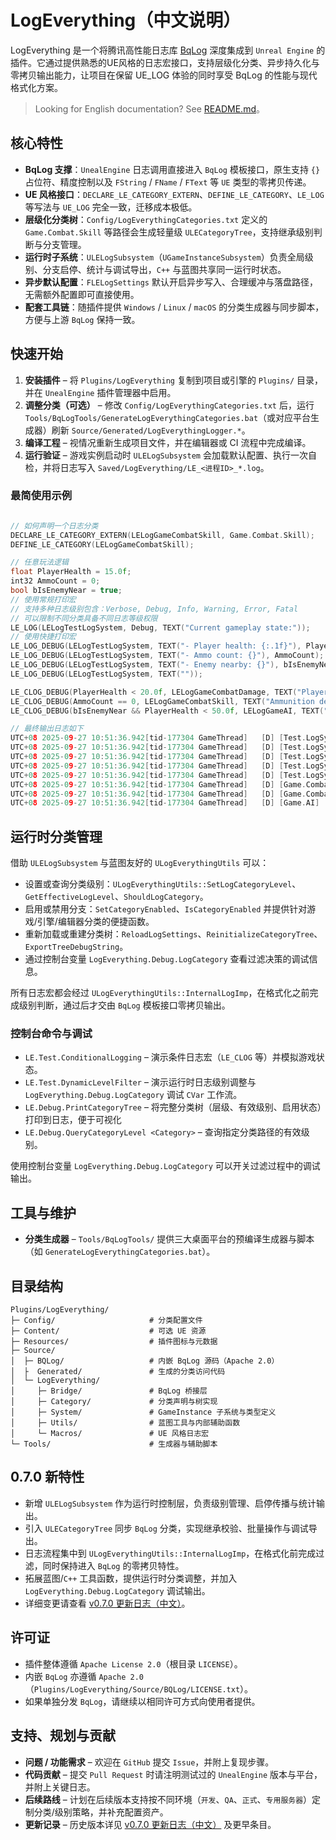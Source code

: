﻿# LogEverything（中文说明）

LogEverything 是一个将腾讯高性能日志库 [BqLog](https://github.com/Tencent/BqLog) 深度集成到 `Unreal Engine` 的插件。它通过提供熟悉的UE风格的日志宏接口，支持层级化分类、异步持久化与零拷贝输出能力，让项目在保留 UE_LOG 体验的同时享受 BqLog 的性能与现代格式化方案。

> Looking for English documentation? See [README.md](README.md)。

## 核心特性
- **BqLog 支撑**：`UnealEngine` 日志调用直接进入 `BqLog` 模板接口，原生支持 `{}` 占位符、精度控制以及 `FString` / `FName` / `FText` 等 `UE` 类型的零拷贝传递。
- **UE 风格接口**：`DECLARE_LE_CATEGORY_EXTERN`、`DEFINE_LE_CATEGORY`、`LE_LOG` 等写法与 `UE_LOG` 完全一致，迁移成本极低。
- **层级化分类树**：`Config/LogEverythingCategories.txt` 定义的 `Game.Combat.Skill` 等路径会生成轻量级 `ULECategoryTree`，支持继承级别判断与分支管理。
- **运行时子系统**：`ULELogSubsystem`（`UGameInstanceSubsystem`）负责全局级别、分支启停、统计与调试导出，`C++` 与蓝图共享同一运行时状态。
- **异步默认配置**：`FLELogSettings` 默认开启异步写入、合理缓冲与落盘路径，无需额外配置即可直接使用。
- **配套工具链**：随插件提供 `Windows` / `Linux` / `macOS` 的分类生成器与同步脚本，方便与上游 `BqLog` 保持一致。

## 快速开始
1. **安装插件** – 将 `Plugins/LogEverything` 复制到项目或引擎的 `Plugins/` 目录，并在 `UnealEngine` 插件管理器中启用。
2. **调整分类（可选）** – 修改 `Config/LogEverythingCategories.txt` 后，运行 `Tools/BqLogTools/GenerateLogEverythingCategories.bat`（或对应平台生成器）刷新 `Source/Generated/LogEverythingLogger.*`。
3. **编译工程** – 视情况重新生成项目文件，并在编辑器或 CI 流程中完成编译。
4. **运行验证** – 游戏实例启动时 `ULELogSubsystem` 会加载默认配置、执行一次自检，并将日志写入 `Saved/LogEverything/LE_<进程ID>_*.log`。

### 最简使用示例
```cpp

// 如何声明一个日志分类
DECLARE_LE_CATEGORY_EXTERN(LELogGameCombatSkill, Game.Combat.Skill);
DEFINE_LE_CATEGORY(LELogGameCombatSkill);

// 任意玩法逻辑
float PlayerHealth = 15.0f;
int32 AmmoCount = 0;
bool bIsEnemyNear = true;
// 使用常规打印宏
// 支持多种日志级别包含：Verbose, Debug, Info, Warning, Error, Fatal  
// 可以限制不同分类具备不同日志等级权限
LE_LOG(LELogTestLogSystem, Debug, TEXT("Current gameplay state:"));
// 使用快捷打印宏
LE_LOG_DEBUG(LELogTestLogSystem, TEXT("- Player health: {:.1f}"), PlayerHealth);
LE_LOG_DEBUG(LELogTestLogSystem, TEXT("- Ammo count: {}"), AmmoCount);
LE_LOG_DEBUG(LELogTestLogSystem, TEXT("- Enemy nearby: {}"), bIsEnemyNear ? TEXT("Yes") : TEXT("No"));
LE_LOG_DEBUG(LELogTestLogSystem, TEXT(""));

LE_CLOG_DEBUG(PlayerHealth < 20.0f, LELogGameCombatDamage, TEXT("Player health critically low: {:.1f}"), PlayerHealth);
LE_CLOG_DEBUG(AmmoCount == 0, LELogGameCombatSkill, TEXT("Ammunition depleted, ranged skills unavailable"));
LE_CLOG_DEBUG(bIsEnemyNear && PlayerHealth < 50.0f, LELogGameAI, TEXT("Danger: enemy closing in while health is low"));

// 最终输出日志如下
UTC+08 2025-09-27 10:51:36.942[tid-177304 GameThread]	[D]	[Test.LogSystem]	Current gameplay state:
UTC+08 2025-09-27 10:51:36.942[tid-177304 GameThread]	[D]	[Test.LogSystem]	- Player health: 15.0
UTC+08 2025-09-27 10:51:36.942[tid-177304 GameThread]	[D]	[Test.LogSystem]	- Ammo count: 0
UTC+08 2025-09-27 10:51:36.942[tid-177304 GameThread]	[D]	[Test.LogSystem]	- Enemy nearby: Yes
UTC+08 2025-09-27 10:51:36.942[tid-177304 GameThread]	[D]	[Test.LogSystem]	
UTC+08 2025-09-27 10:51:36.942[tid-177304 GameThread]	[D]	[Game.Combat.Damage]	Player health critically low: 15.0
UTC+08 2025-09-27 10:51:36.942[tid-177304 GameThread]	[D]	[Game.Combat.Skill]	Ammunition depleted, ranged skills unavailable
UTC+08 2025-09-27 10:51:36.942[tid-177304 GameThread]	[D]	[Game.AI]	Danger: enemy closing in while health is low

```

## 运行时分类管理
借助 `ULELogSubsystem` 与蓝图友好的 `ULogEverythingUtils` 可以：
- 设置或查询分类级别：`ULogEverythingUtils::SetLogCategoryLevel`、`GetEffectiveLogLevel`、`ShouldLogCategory`。
- 启用或禁用分支：`SetCategoryEnabled`、`IsCategoryEnabled` 并提供针对游戏/引擎/编辑器分类的便捷函数。
- 重新加载或重建分类树：`ReloadLogSettings`、`ReinitializeCategoryTree`、`ExportTreeDebugString`。
- 通过控制台变量 `LogEverything.Debug.LogCategory` 查看过滤决策的调试信息。

所有日志宏都会经过 `ULogEverythingUtils::InternalLogImp`，在格式化之前完成级别判断，通过后才交由 `BqLog` 模板接口零拷贝输出。

### 控制台命令与调试
- `LE.Test.ConditionalLogging` – 演示条件日志宏（`LE_CLOG` 等）并模拟游戏状态。
- `LE.Test.DynamicLevelFilter` – 演示运行时日志级别调整与 `LogEverything.Debug.LogCategory` 调试 `CVar` 工作流。
- `LE.Debug.PrintCategoryTree` – 将完整分类树（层级、有效级别、启用状态）打印到日志，便于可视化
- `LE.Debug.QueryCategoryLevel <Category>` – 查询指定分类路径的有效级别。

使用控制台变量 `LogEverything.Debug.LogCategory` 可以开关过滤过程中的调试输出。

## 工具与维护
- **分类生成器** – `Tools/BqLogTools/` 提供三大桌面平台的预编译生成器与脚本（如 `GenerateLogEverythingCategories.bat`）。

## 目录结构
```
Plugins/LogEverything/
├─ Config/                     # 分类配置文件
├─ Content/                    # 可选 UE 资源
├─ Resources/                  # 插件图标与元数据
├─ Source/
│  ├─ BQLog/                   # 内嵌 BqLog 源码（Apache 2.0）
│  ├  Generated/               # 生成的分类访问代码
│  └─ LogEverything/
│     ├─ Bridge/               # BqLog 桥接层
│     ├─ Category/             # 分类声明与树实现
│     ├─ System/               # GameInstance 子系统与类型定义
│     ├─ Utils/                # 蓝图工具与内部辅助函数
│     └─ Macros/               # UE 风格日志宏
└─ Tools/                      # 生成器与辅助脚本
```

## 0.7.0 新特性
- 新增 `ULELogSubsystem` 作为运行时控制层，负责级别管理、启停传播与统计输出。
- 引入 `ULECategoryTree` 同步 `BqLog` 分类，实现继承校验、批量操作与调试导出。
- 日志流程集中到 `ULogEverythingUtils::InternalLogImp`，在格式化前完成过滤，同时保持进入 `BqLog` 的零拷贝特性。
- 拓展蓝图/`C++` 工具函数，提供运行时分类调整，并加入 `LogEverything.Debug.LogCategory` 调试输出。
- 详细变更请查看 [v0.7.0 更新日志（中文）](ChangeLogs/CHANGELOG_v0.7.0_CHN.md)。

## 许可证
- 插件整体遵循 `Apache License 2.0`（根目录 `LICENSE`）。
- 内嵌 `BqLog` 亦遵循 `Apache 2.0`（`Plugins/LogEverything/Source/BQLog/LICENSE.txt`）。
- 如果单独分发 `BqLog`，请继续以相同许可方式向使用者提供。

## 支持、规划与贡献
- **问题 / 功能需求** – 欢迎在 `GitHub` 提交 `Issue`，并附上复现步骤。
- **代码贡献** – 提交 `Pull Request` 时请注明测试过的 `UnealEngine` 版本与平台，并附上关键日志。
- **后续路线** – 计划在后续版本支持按不同环境（`开发`、`QA`、`正式`、`专用服务器`）定制分类/级别策略，并补充配置资产。
- **更新记录** – 历史版本详见 [v0.7.0 更新日志（中文）](ChangeLogs/CHANGELOG_v0.7.0_CHN.md) 及更早条目。
